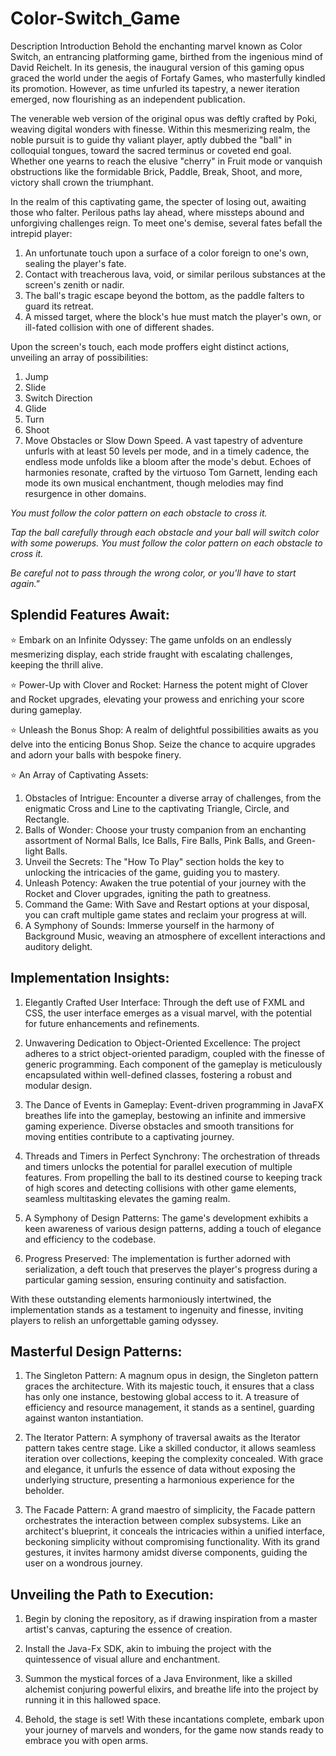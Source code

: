 # Color-Switch_Game

Description
Introduction 
Behold the enchanting marvel known as Color Switch, an entrancing platforming game, birthed from the ingenious mind of David Reichelt. In its genesis, the inaugural version of this gaming opus graced the world under the aegis of Fortafy Games, who masterfully kindled its promotion. However, as time unfurled its tapestry, a newer iteration emerged, now flourishing as an independent publication.

The venerable web version of the original opus was deftly crafted by Poki, weaving digital wonders with finesse. Within this mesmerizing realm, the noble pursuit is to guide thy valiant player, aptly dubbed the "ball" in colloquial tongues, toward the sacred terminus or coveted end goal. Whether one yearns to reach the elusive "cherry" in Fruit mode or vanquish obstructions like the formidable Brick, Paddle, Break, Shoot, and more, victory shall crown the triumphant.

In the realm of this captivating game, the specter of losing out, awaiting those who falter. Perilous paths lay ahead, where missteps abound and unforgiving challenges reign. To meet one's demise, several fates befall the intrepid player:

1. An unfortunate touch upon a surface of a color foreign to one's own, sealing the player's fate.
2. Contact with treacherous lava, void, or similar perilous substances at the screen's zenith or nadir.
3. The ball's tragic escape beyond the bottom, as the paddle falters to guard its retreat.
4. A missed target, where the block's hue must match the player's own, or ill-fated collision with one of different shades.

Upon the screen's touch, each mode proffers eight distinct actions, unveiling an array of possibilities:
 1. Jump
 2. Slide
 3. Switch Direction
 4. Glide
 5. Turn
 6. Shoot
 7. Move Obstacles or Slow Down Speed.
 A vast tapestry of adventure unfurls with at least 50 levels per mode, and in a timely cadence, the endless mode unfolds like a bloom after the mode's debut. Echoes of harmonies resonate, crafted by the virtuoso Tom Garnett, lending each mode its own musical enchantment, though melodies may find resurgence in other domains.

*You must follow the color pattern on each obstacle to cross it.*

*Tap the ball carefully through each obstacle and your ball will switch color with some powerups. You must follow the color pattern on each obstacle to cross it.*

*Be careful not to pass through the wrong color, or you'll have to start again."*

## Splendid Features Await:

⭐️ Embark on an Infinite Odyssey: The game unfolds on an endlessly mesmerizing display, each stride fraught with escalating challenges, keeping the thrill alive.

⭐️ Power-Up with Clover and Rocket: Harness the potent might of Clover and Rocket upgrades, elevating your prowess and enriching your score during gameplay.

⭐️ Unleash the Bonus Shop: A realm of delightful possibilities awaits as you delve into the enticing Bonus Shop. Seize the chance to acquire upgrades and adorn your balls with bespoke finery.

⭐️ An Array of Captivating Assets:
  1. Obstacles of Intrigue: Encounter a diverse array of challenges, from the enigmatic Cross and Line to the captivating Triangle, Circle, and Rectangle.
  2. Balls of Wonder: Choose your trusty companion from an enchanting assortment of Normal Balls, Ice Balls, Fire Balls, Pink Balls, and Green-light Balls.
  3. Unveil the Secrets: The "How To Play" section holds the key to unlocking the intricacies of the game, guiding you to mastery.
  4. Unleash Potency: Awaken the true potential of your journey with the Rocket and Clover upgrades, igniting the path to greatness.
  5. Command the Game: With Save and Restart options at your disposal, you can craft multiple game states and reclaim your progress at will.
  6. A Symphony of Sounds: Immerse yourself in the harmony of Background Music, weaving an atmosphere of excellent interactions and auditory delight.


##  Implementation Insights:

1. Elegantly Crafted User Interface: Through the deft use of FXML and CSS, the user interface emerges as a visual marvel, with the potential for future enhancements and refinements.

2. Unwavering Dedication to Object-Oriented Excellence: The project adheres to a strict object-oriented paradigm, coupled with the finesse of generic programming. Each component of the gameplay is meticulously encapsulated within well-defined classes, fostering a robust and modular design.

3. The Dance of Events in Gameplay: Event-driven programming in JavaFX breathes life into the gameplay, bestowing an infinite and immersive gaming experience. Diverse obstacles and smooth transitions for moving entities contribute to a captivating journey.

4. Threads and Timers in Perfect Synchrony: The orchestration of threads and timers unlocks the potential for parallel execution of multiple features. From propelling the ball to its destined course to keeping track of high scores and detecting collisions with other game elements, seamless multitasking elevates the gaming realm.

5. A Symphony of Design Patterns: The game's development exhibits a keen awareness of various design patterns, adding a touch of elegance and efficiency to the codebase.

6. Progress Preserved: The implementation is further adorned with serialization, a deft touch that preserves the player's progress during a particular gaming session, ensuring continuity and satisfaction.

With these outstanding elements harmoniously intertwined, the implementation stands as a testament to ingenuity and finesse, inviting players to relish an unforgettable gaming odyssey.


 ## Masterful Design Patterns:

1. The Singleton Pattern: A magnum opus in design, the Singleton pattern graces the architecture. With its majestic touch, it ensures that a class has only one instance, bestowing global access to it. A treasure of efficiency and resource management, it stands as a sentinel, guarding against wanton instantiation.

2. The Iterator Pattern: A symphony of traversal awaits as the Iterator pattern takes centre stage. Like a skilled conductor, it allows seamless iteration over collections, keeping the complexity concealed. With grace and elegance, it unfurls the essence of data without exposing the underlying structure, presenting a harmonious experience for the beholder.

3. The Facade Pattern: A grand maestro of simplicity, the Facade pattern orchestrates the interaction between complex subsystems. Like an architect's blueprint, it conceals the intricacies within a unified interface, beckoning simplicity without compromising functionality. With its grand gestures, it invites harmony amidst diverse components, guiding the user on a wondrous journey.

## Unveiling the Path to Execution:

1. Begin by cloning the repository, as if drawing inspiration from a master artist's canvas, capturing the essence of creation.

2. Install the Java-Fx SDK, akin to imbuing the project with the quintessence of visual allure and enchantment.

3. Summon the mystical forces of a Java Environment, like a skilled alchemist conjuring powerful elixirs, and breathe life into the project by running it in this hallowed space.

4. Behold, the stage is set! With these incantations complete, embark upon your journey of marvels and wonders, for the game now stands ready to embrace you with open arms.
